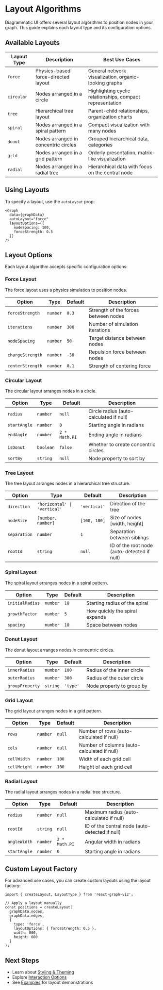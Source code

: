 # Layout Algorithms

Diagrammatic UI offers several layout algorithms to position nodes in your graph. This guide explains each layout type and its configuration options.

## Available Layouts

| Layout Type | Description | Best Use Cases |
|-------------|-------------|----------------|
| `force` | Physics-based force-directed layout | General network visualization, organic-looking graphs |
| `circular` | Nodes arranged in a circle | Highlighting cyclic relationships, compact representation |
| `tree` | Hierarchical tree layout | Parent-child relationships, organization charts |
| `spiral` | Nodes arranged in a spiral pattern | Compact visualization with many nodes |
| `donut` | Nodes arranged in concentric circles | Grouped hierarchical data, categories |
| `grid` | Nodes arranged in a grid pattern | Orderly presentation, matrix-like visualization |
| `radial` | Nodes arranged in a radial tree | Hierarchical data with focus on the central node |

## Using Layouts

To specify a layout, use the `autoLayout` prop:

```tsx
<Graph
  data={graphData}
  autoLayout="force"
  layoutOptions={{
    nodeSpacing: 100,
    forceStrength: 0.5
  }}
/>
```

## Layout Options

Each layout algorithm accepts specific configuration options:

### Force Layout

The force layout uses a physics simulation to position nodes.

| Option | Type | Default | Description |
|--------|------|---------|-------------|
| `forceStrength` | `number` | `0.3` | Strength of the forces between nodes |
| `iterations` | `number` | `300` | Number of simulation iterations |
| `nodeSpacing` | `number` | `50` | Target distance between nodes |
| `chargeStrength` | `number` | `-30` | Repulsion force between nodes |
| `centerStrength` | `number` | `0.1` | Strength of centering force |

### Circular Layout

The circular layout arranges nodes in a circle.

| Option | Type | Default | Description |
|--------|------|---------|-------------|
| `radius` | `number` | `null` | Circle radius (auto-calculated if null) |
| `startAngle` | `number` | `0` | Starting angle in radians |
| `endAngle` | `number` | `2 * Math.PI` | Ending angle in radians |
| `isDonut` | `boolean` | `false` | Whether to create concentric circles |
| `sortBy` | `string` | `null` | Node property to sort by |

### Tree Layout

The tree layout arranges nodes in a hierarchical tree structure.

| Option | Type | Default | Description |
|--------|------|---------|-------------|
| `direction` | `'horizontal' \| 'vertical'` | `'vertical'` | Direction of the tree |
| `nodeSize` | `[number, number]` | `[100, 100]` | Size of nodes [width, height] |
| `separation` | `number` | `1` | Separation between siblings |
| `rootId` | `string` | `null` | ID of the root node (auto-detected if null) |

### Spiral Layout

The spiral layout arranges nodes in a spiral pattern.

| Option | Type | Default | Description |
|--------|------|---------|-------------|
| `initialRadius` | `number` | `10` | Starting radius of the spiral |
| `growthFactor` | `number` | `5` | How quickly the spiral expands |
| `spacing` | `number` | `10` | Space between nodes |

### Donut Layout

The donut layout arranges nodes in concentric circles.

| Option | Type | Default | Description |
|--------|------|---------|-------------|
| `innerRadius` | `number` | `100` | Radius of the inner circle |
| `outerRadius` | `number` | `300` | Radius of the outer circle |
| `groupProperty` | `string` | `'type'` | Node property to group by |

### Grid Layout

The grid layout arranges nodes in a grid pattern.

| Option | Type | Default | Description |
|--------|------|---------|-------------|
| `rows` | `number` | `null` | Number of rows (auto-calculated if null) |
| `cols` | `number` | `null` | Number of columns (auto-calculated if null) |
| `cellWidth` | `number` | `100` | Width of each grid cell |
| `cellHeight` | `number` | `100` | Height of each grid cell |

### Radial Layout

The radial layout arranges nodes in a radial tree structure.

| Option | Type | Default | Description |
|--------|------|---------|-------------|
| `radius` | `number` | `null` | Maximum radius (auto-calculated if null) |
| `rootId` | `string` | `null` | ID of the central node (auto-detected if null) |
| `angleWidth` | `number` | `2 * Math.PI` | Angular width in radians |
| `startAngle` | `number` | `0` | Starting angle in radians |

## Custom Layout Factory

For advanced use cases, you can create custom layouts using the layout factory:

```tsx
import { createLayout, LayoutType } from 'react-graph-viz';

// Apply a layout manually
const positions = createLayout(
  graphData.nodes,
  graphData.edges,
  {
    type: 'force',
    layoutOptions: { forceStrength: 0.5 },
    width: 800,
    height: 600
  }
);
```

## Next Steps

- Learn about [Styling & Theming](./styling-and-theming.md)
- Explore [Interaction Options](./interactions.md)
- See [Examples](../examples/index.md) for layout demonstrations 